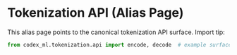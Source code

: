 # Tokenization API (Alias Page)

This alias page points to the canonical tokenization API surface.
Import tip:

```python
from codex_ml.tokenization.api import encode, decode  # example surface
```
